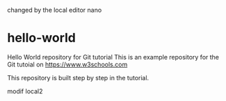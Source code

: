 changed by the local editor nano



# hello-world
Hello World repository for Git tutorial
This is an example repository for the Git tutoial on https://www.w3schools.com

This repository is built step by step in the tutorial. 


modif local2
